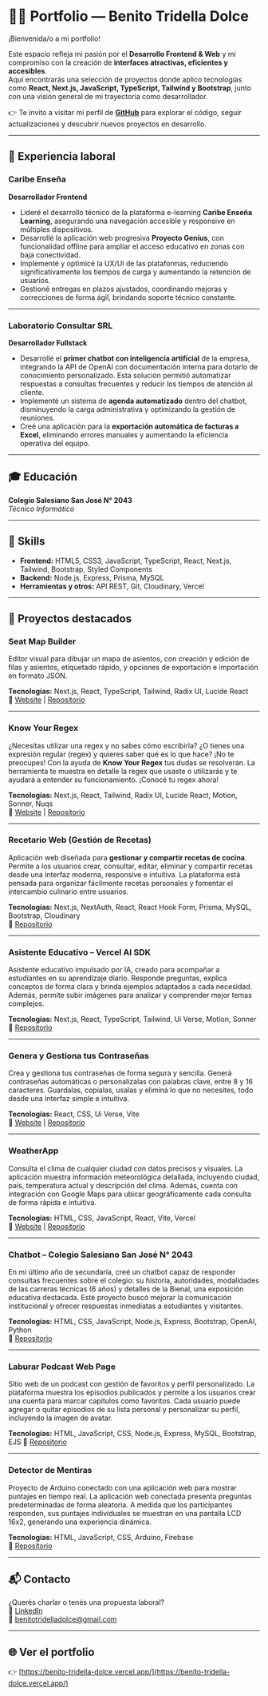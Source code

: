 # 🧑‍💻 Portfolio — Benito Tridella Dolce

¡Bienvenida/o a mi portfolio! 

Este espacio refleja mi pasión por el **Desarrollo Frontend & Web** y mi compromiso con la creación de **interfaces atractivas, eficientes y accesibles**.  
Aquí encontrarás una selección de proyectos donde aplico tecnologías como **React, Next.js, JavaScript, TypeScript, Tailwind y Bootstrap**, junto con una visión general de mi trayectoria como desarrollador.

👉 Te invito a visitar mi perfil de [**GitHub**](https://github.com/Benit0Trdlla) para explorar el código, seguir actualizaciones y descubrir nuevos proyectos en desarrollo.

---

## 💼 Experiencia laboral

### **Caribe Enseña**  
**Desarrollador Frontend**

- Lideré el desarrollo técnico de la plataforma e-learning **Caribe Enseña Learning**, asegurando una navegación accesible y responsive en múltiples dispositivos.
- Desarrollé la aplicación web progresiva **Proyecto Genius**, con funcionalidad offline para ampliar el acceso educativo en zonas con baja conectividad.
- Implementé y optimicé la UX/UI de las plataformas, reduciendo significativamente los tiempos de carga y aumentando la retención de usuarios.
- Gestioné entregas en plazos ajustados, coordinando mejoras y correcciones de forma ágil, brindando soporte técnico constante.

---

### **Laboratorio Consultar SRL**  
**Desarrollador Fullstack**

- Desarrollé el **primer chatbot con inteligencia artificial** de la empresa, integrando la API de OpenAI con documentación interna para dotarlo de conocimiento personalizado. Esta solución permitió automatizar respuestas a consultas frecuentes y reducir los tiempos de atención al cliente.
- Implementé un sistema de **agenda automatizado** dentro del chatbot, disminuyendo la carga administrativa y optimizando la gestión de reuniones.
- Creé una aplicación para la **exportación automática de facturas a Excel**, eliminando errores manuales y aumentando la eficiencia operativa del equipo.

---

## 🎓 Educación

**Colegio Salesiano San José N° 2043**  
*Técnico Informático*  

---

## 🧠 Skills

- **Frontend:** HTML5, CSS3, JavaScript, TypeScript, React, Next.js, Tailwind, Bootstrap, Styled Components  
- **Backend:** Node.js, Express, Prisma, MySQL  
- **Herramientas y otros:** API REST, Git, Cloudinary, Vercel

---  

## 🚀 Proyectos destacados

### **Seat Map Builder**

Editor visual para dibujar un mapa de asientos, con creación y edición de filas y asientos, etiquetado rápido, y opciones de exportación e importación en formato JSON.

**Tecnologías:** Next.js, React, TypeScript, Tailwind, Radix UI, Lucide React  
🔗 [Website](https://seat-map-builder-mu.vercel.app/) | [Repositorio](https://github.com/Benit0Trdlla/SeatMapBuilder)

---

### **Know Your Regex**

¿Necesitas utilizar una regex y no sabes cómo escribirla? ¿O tienes una expresión regular (regex) y quieres saber qué es lo que hace? ¡No te preocupes! Con la ayuda de **Know Your Regex** tus dudas se resolverán. La herramienta te muestra en detalle la regex que usaste o utilizarás y te ayudará a entender su funcionamiento. ¡Conocé tu regex ahora!

**Tecnologías:** Next.js, React, Tailwind, Radix UI, Lucide React, Motion, Sonner, Nuqs  
🔗 [Website](https://know-your-regex.vercel.app/) | [Repositorio](https://github.com/Benit0Trdlla/Know-Your-Regex)

---

### **Recetario Web (Gestión de Recetas)**

Aplicación web diseñada para **gestionar y compartir recetas de cocina**. Permite a los usuarios crear, consultar, editar, eliminar y compartir recetas desde una interfaz moderna, responsive e intuitiva. La plataforma está pensada para organizar fácilmente recetas personales y fomentar el intercambio culinario entre usuarios.

**Tecnologías:** Next.js, NextAuth, React, React Hook Form, Prisma, MySQL, Bootstrap, Cloudinary  
🔗 [Repositorio](https://github.com/Benit0Trdlla/Recetas)

---

### **Asistente Educativo – Vercel AI SDK**

Asistente educativo impulsado por IA, creado para acompañar a estudiantes en su aprendizaje diario. Responde preguntas, explica conceptos de forma clara y brinda ejemplos adaptados a cada necesidad. Además, permite subir imágenes para analizar y comprender mejor temas complejos.

**Tecnologías:** Next.js, React, TypeScript, Tailwind, Ui Verse, Motion, Sonner 
🔗 [Repositorio](https://github.com/Benit0Trdlla/Educational-Assistant)

---

### **Genera y Gestiona tus Contraseñas**

Crea y gestiona tus contraseñas de forma segura y sencilla. Generá contraseñas automáticas o personalizalas con palabras clave, entre 8 y 16 caracteres. Guardalas, copialas, usalas y eliminá lo que no necesites, todo desde una interfaz simple e intuitiva.

**Tecnologías:** React, CSS, Ui Verse, Vite  
🔗 [Website](https://genera-y-gestiona-tus-contrasenas-gray.vercel.app/) | [Repositorio](https://github.com/Benit0Trdlla/Passwords)

---

### **WeatherApp**

Consulta el clima de cualquier ciudad con datos precisos y visuales. La aplicación muestra información meteorológica detallada, incluyendo ciudad, país, temperatura actual y descripción del clima. Además, cuenta con integración con Google Maps para ubicar geográficamente cada consulta de forma rápida e intuitiva.

**Tecnologías:** HTML, CSS, JavaScript, React, Vite, Vercel  
🔗 [Website](https://weather-app-beige-eight-68.vercel.app/) | [Repositorio](https://github.com/Benit0Trdlla/WeatherApp)

---

### **Chatbot – Colegio Salesiano San José N° 2043**

En mi último año de secundaria, creé un chatbot capaz de responder consultas frecuentes sobre el colegio: su historia, autoridades, modalidades de las carreras técnicas (6 años) y detalles de la Bienal, una exposición educativa destacada. Este proyecto buscó mejorar la comunicación institucional y ofrecer respuestas inmediatas a estudiantes y visitantes.

**Tecnologías:** HTML, CSS, JavaScript, Node.js, Express, Bootstrap, OpenAI, Python  
🔗 [Repositorio](https://github.com/Benit0Trdlla/Chatbot2043)

---

### **Laburar Podcast Web Page**

Sitio web de un podcast con gestión de favoritos y perfil personalizado. La plataforma muestra los episodios publicados y permite a los usuarios crear una cuenta para marcar capítulos como favoritos. Cada usuario puede agregar o quitar episodios de su lista personal y personalizar su perfil, incluyendo la imagen de avatar.

**Tecnologías:** HTML, JavaScript, CSS, Node.js, Express, MySQL, Bootstrap, EJS 
🔗 [Repositorio](https://github.com/NicolasSaldana/Podcast-NodeJS)

---

### **Detector de Mentiras**

Proyecto de Arduino conectado con una aplicación web para mostrar puntajes en tiempo real. La aplicación web conectada presenta preguntas predeterminadas de forma aleatoria. A medida que los participantes responden, sus puntajes individuales se muestran en una pantalla LCD 16x2, generando una experiencia dinámica.

**Tecnologías:** HTML, JavaScript, CSS, Arduino, Firebase  
🔗 [Repositorio](https://github.com/Benit0Trdlla/Arduino)

---

## 📬 Contacto

¿Querés charlar o tenés una propuesta laboral?  
📩 [LinkedIn](https://www.linkedin.com/in/benitotridelladolce/)  
📧 [benitotridelladolce@gmail.com](mailto:benitotridelladolce@gmail.com)

---

## 🌐 Ver el portfolio

👉 [https://benito-tridella-dolce.vercel.app/](https://benito-tridella-dolce.vercel.app/)

